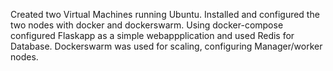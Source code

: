 Created two Virtual Machines running Ubuntu. 
Installed and configured the two nodes with docker and dockerswarm.
Using docker-compose configured Flaskapp as a simple webappplication and used Redis for Database.
Dockerswarm was used for scaling, configuring Manager/worker nodes.
